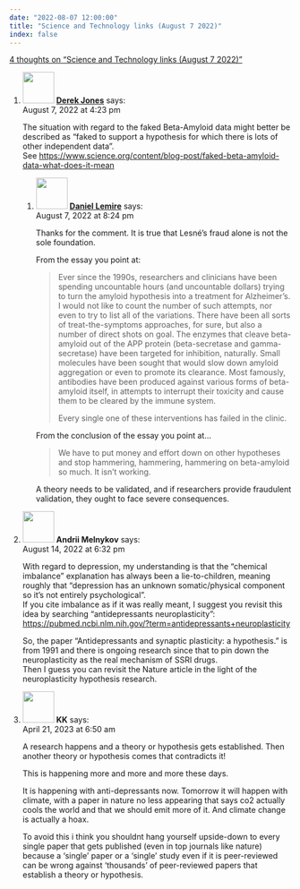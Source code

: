 ```yaml
---
date: "2022-08-07 12:00:00"
title: "Science and Technology links (August 7 2022)"
index: false
---
```


[4 thoughts on &ldquo;Science and Technology links (August 7 2022)&rdquo;](/lemire/blog/2022/08-07-science-and-technology-links-august-7-2022)

<ol class="comment-list">
<li id="comment-642302" class="comment even thread-even depth-1 parent">
<div class="comment-author vcard">
<img alt src="https://secure.gravatar.com/avatar/c8971b9927d5a599875279bd85004f73?s=56&#038;d=mm&#038;r=g" srcset="https://secure.gravatar.com/avatar/c8971b9927d5a599875279bd85004f73?s=112&#038;d=mm&#038;r=g 2x" class="avatar avatar-56 photo" height="56" width="56" decoding="async" /> <b class="fn"><a href="https://shape-of-code.com" class="url" rel="ugc external nofollow">Derek Jones</a></b> <span class="says">says:</span> </div>
<div class="comment-metadata"><time datetime="2022-08-07T16:23:43+00:00">August 7, 2022 at 4:23 pm</time></a> </div>
<div class="comment-content">
<p>The situation with regard to the faked Beta-Amyloid data might better be described as &ldquo;faked to support a hypothesis for which there is lots of other independent data&rdquo;.<br/>
See <a href="https://www.science.org/content/blog-post/faked-beta-amyloid-data-what-does-it-mean" rel="nofollow ugc">https://www.science.org/content/blog-post/faked-beta-amyloid-data-what-does-it-mean</a></p>
</div>
<ol class="children">
<li id="comment-642315" class="comment byuser comment-author-lemire bypostauthor odd alt depth-2">
<div class="comment-author vcard">
<img alt src="https://secure.gravatar.com/avatar/2ca999bef9535950f5b84281a4dab006?s=56&#038;d=mm&#038;r=g" srcset="https://secure.gravatar.com/avatar/2ca999bef9535950f5b84281a4dab006?s=112&#038;d=mm&#038;r=g 2x" class="avatar avatar-56 photo" height="56" width="56" decoding="async" /> <b class="fn"><a href="https://lemire.me/en/" class="url" rel="ugc">Daniel Lemire</a></b> <span class="says">says:</span> </div>
<div class="comment-metadata"><time datetime="2022-08-07T20:24:42+00:00">August 7, 2022 at 8:24 pm</time></a> </div>
<div class="comment-content">
<p>Thanks for the comment. It is true that Lesné’s fraud alone is not the sole foundation.</p>
<p>From the essay you point at:</p>
<blockquote><p> Ever since the 1990s, researchers and clinicians have been spending uncountable hours (and uncountable dollars) trying to turn the amyloid hypothesis into a treatment for Alzheimer’s. I would not like to count the number of such attempts, nor even to try to list all of the variations. There have been all sorts of treat-the-symptoms approaches, for sure, but also a number of direct shots on goal. The enzymes that cleave beta-amyloid out of the APP protein (beta-secretase and gamma-secretase) have been targeted for inhibition, naturally. Small molecules have been sought that would slow down amyloid aggregation or even to promote its clearance. Most famously, antibodies have been produced against various forms of beta-amyloid itself, in attempts to interrupt their toxicity and cause them to be cleared by the immune system.</p>
<p>Every single one of these interventions has failed in the clinic. </p></blockquote>
<p>From the conclusion of the essay you point at…</p>
<blockquote><p>We have to put money and effort down on other hypotheses and stop hammering, hammering, hammering on beta-amyloid so much. It isn’t working.</p></blockquote>
<p>A theory needs to be validated, and if researchers provide fraudulent validation, they ought to face severe consequences.</p>
</div>
</li>
</ol>
</li>
<li id="comment-643073" class="comment even thread-odd thread-alt depth-1">
<div class="comment-author vcard">
<img alt src="https://secure.gravatar.com/avatar/eabce8cd59f72d8f9e7db06a0343bdb1?s=56&#038;d=mm&#038;r=g" srcset="https://secure.gravatar.com/avatar/eabce8cd59f72d8f9e7db06a0343bdb1?s=112&#038;d=mm&#038;r=g 2x" class="avatar avatar-56 photo" height="56" width="56" loading="lazy" decoding="async" /> <b class="fn">Andrii Melnykov</b> <span class="says">says:</span> </div>
<div class="comment-metadata"><time datetime="2022-08-14T18:32:09+00:00">August 14, 2022 at 6:32 pm</time></a> </div>
<div class="comment-content">
<p>With regard to depression, my understanding is that the &ldquo;chemical imbalance&rdquo; explanation has always been a lie-to-children, meaning roughly that &ldquo;depression has an unknown somatic/physical component so it&rsquo;s not entirely psychological&rdquo;.<br/>
If you cite imbalance as if it was really meant, I suggest you revisit this idea by searching &ldquo;antidepressants neuroplasticity&rdquo;: <a href="https://pubmed.ncbi.nlm.nih.gov/?term=antidepressants+neuroplasticity" rel="nofollow ugc">https://pubmed.ncbi.nlm.nih.gov/?term=antidepressants+neuroplasticity</a></p>
<p>So, the paper &ldquo;Antidepressants and synaptic plasticity: a hypothesis.&rdquo; is from 1991 and there is ongoing research since that to pin down the neuroplasticity as the real mechanism of SSRI drugs.<br/>
Then I guess you can revisit the Nature article in the light of the neuroplasticity hypothesis research.</p>
</div>
</li>
<li id="comment-651173" class="comment odd alt thread-even depth-1">
<div class="comment-author vcard">
<img alt src="https://secure.gravatar.com/avatar/2227f1bf0dcc05899eda71a09b5de63a?s=56&#038;d=mm&#038;r=g" srcset="https://secure.gravatar.com/avatar/2227f1bf0dcc05899eda71a09b5de63a?s=112&#038;d=mm&#038;r=g 2x" class="avatar avatar-56 photo" height="56" width="56" loading="lazy" decoding="async" /> <b class="fn">KK</b> <span class="says">says:</span> </div>
<div class="comment-metadata"><time datetime="2023-04-21T06:50:55+00:00">April 21, 2023 at 6:50 am</time></a> </div>
<div class="comment-content">
<p>A research happens and a theory or hypothesis gets established. Then another theory or hypothesis comes that contradicts it!</p>
<p>This is happening more and more and more these days.</p>
<p>It is happening with anti-depressants now. Tomorrow it will happen with climate, with a paper in nature no less appearing that says co2 actually cools the world and that we should emit more of it. And climate change is actually a hoax.</p>
<p>To avoid this i think you shouldnt hang yourself upside-down to every single paper that gets published (even in top journals like nature) because a &lsquo;single&rsquo; paper or a &lsquo;single&rsquo; study even if it is peer-reviewed can be wrong against &lsquo;thousands&rsquo; of peer-reviewed papers that establish a theory or hypothesis.</p>
</div>
</li>
</ol>
